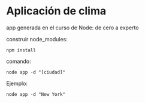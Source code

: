 # Aplicación de clima

app generada en el curso de Node: de cero a experto

construir node_modules:
````
npm install
````

comando:
````
node app -d "[ciudad]"
````
Ejemplo:
````
node app -d "New York"
````
